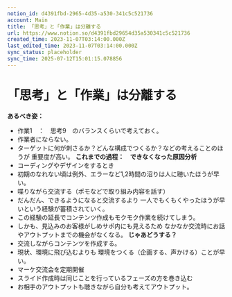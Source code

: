 ```yaml
---
notion_id: d4391fbd-2965-4d35-a530-341c5c521736
account: Main
title: 「思考」と「作業」は分離する
url: https://www.notion.so/d4391fbd29654d35a530341c5c521736
created_time: 2023-11-07T03:14:00.000Z
last_edited_time: 2023-11-07T03:14:00.000Z
sync_status: placeholder
sync_time: 2025-07-12T15:01:15.078856
---
```

# 「思考」と「作業」は分離する

**あるべき姿：**
- 作業1　：　思考9　のバランスくらいで考えておく。
- 作業者にならない。
- ターゲットに何が刺さるか？どんな構成でつくるか？などの考えることのほうが
重要度が高い。
**これまでの過程：　できなくなった原因分析**
- コーディングやデザインをするとき
- 初期のなれない頃は例外、エラーなど1,2時間の沼りは人に聴いたほうが早い。
- 喋りながら交流する（ポモなどで取り組み内容を話す）
- だんだん、できるようになると交流するより
一人でもくもくやったほうが早いという経験が蓄積されていく。
- この経験の延長でコンテンツ作成もモクモク作業を続けてしまう。
- しかも、見込みのお客様がしめサポ内にも見えるため
なかなか交流時にお話やアウトプットまでの機会がなくなる。
**じゃあどうする？**
- 交流しながらコンテンツを作成する。
- 現状、環境に飛び込むよりも
環境をつくる（企画する、声かける）ことが早い。
- マーケ交流会を定期開催
- スライド作成時は同じことを行っているフェーズの方を巻き込む
- お相手のアウトプットも聴きながら自分も考えてアウトプット。